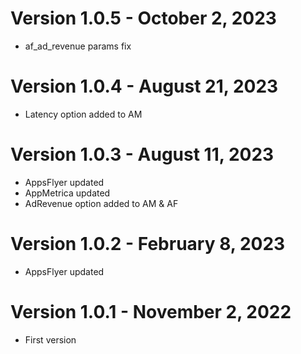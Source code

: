 ﻿# Version 1.0.5 - October 2, 2023
* af_ad_revenue params fix

# Version 1.0.4 - August 21, 2023
* Latency option added to AM

# Version 1.0.3 - August 11, 2023
* AppsFlyer updated
* AppMetrica updated
* AdRevenue option added to AM & AF

# Version 1.0.2 - February 8, 2023
* AppsFlyer updated

# Version 1.0.1 - November 2, 2022
* First version